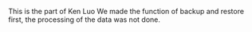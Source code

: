 This is the part of Ken Luo
We made the function of backup and restore first, the processing of the data was not done.